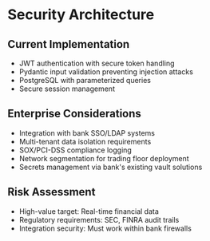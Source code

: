 # Security Architecture

## Current Implementation
- JWT authentication with secure token handling
- Pydantic input validation preventing injection attacks
- PostgreSQL with parameterized queries
- Secure session management

## Enterprise Considerations
- Integration with bank SSO/LDAP systems
- Multi-tenant data isolation requirements
- SOX/PCI-DSS compliance logging
- Network segmentation for trading floor deployment
- Secrets management via bank's existing vault solutions

## Risk Assessment
- High-value target: Real-time financial data
- Regulatory requirements: SEC, FINRA audit trails
- Integration security: Must work within bank firewalls